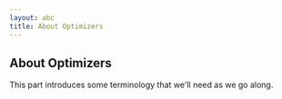 ```yaml
---
layout: abc
title: About Optimizers
---
```



## About Optimizers

This part introduces some terminology that we'll need as we go along.




